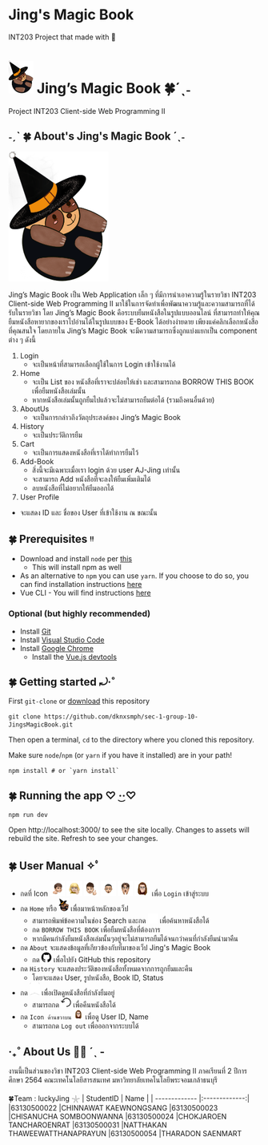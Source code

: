 # Jing's Magic Book

INT203 Project that made with 💖

# <img src="./src/assets/icon.png" width="50">  Jing’s Magic Book 🍀´ˎ˗
Project INT203 Client-side Web Programming II 

## ˗ˏˋ 🍀 About's Jing's Magic Book ´ˎ˗
<img src="./src/assets/icon.png" width="200">

Jing’s Magic Book เป็น Web Application เล็ก ๆ ที่มีการนำเอาความรู้ในรายวิชา INT203 Client-side Web Programming II มาใช้ในการจัดทำเพื่อพัฒนาความรู้และความสามารถที่ได้รับในรายวิชา
โดย Jing’s Magic Book คือระบบยืมหนังสือในรูปแบบออนไลน์
ที่สามารถทำให้คุณยืมหนังสือหายากของเราไปอ่านได้ในรูปแบบของ E-Book ได้อย่างง่ายดาย เพียงแค่คลิกเลือกหนังสือที่คุณสนใจ โดยภายใน Jing’s Magic Book จะมีความสามารถซึ่งถูกแบ่งแยกเป็น component ต่าง ๆ ดังนี้
1. Login
   * จะเป็นหน้าที่สามารถเลือกผู้ใช้ในการ Login เข้าใช้งานได้
2. Home
   * จะเป็น List ของ หนังสือที่เราจะปล่อยให้เช่า และสามารถกด BORROW THIS BOOK เพื่อยืมหนังสือเล่มนั้น
   * หากหนังสือเล่มนั้นถูกยืมไปแล้วจะไม่สามารถยืมต่อได้ (รวมถึงคนอื่นด้วย)
3. AboutUs
   * จะเป็นการกล่าวถึงวัตถุประสงค์ของ Jing’s Magic Book 
4. History
   * จะเป็นประวัติการยืม
5. Cart
   * จะเป็นการแสดงหนังสือที่เราได้ทำการยืมไว้
6. Add-Book
   * สิ่งนี้จะมีเฉพาะเมื่อเรา login ด้วย user AJ-Jing เท่านั้น
   * จะสามารถ Add หนังสือที่จะลงให้ยืมเพิ่มเติมได้
   * ลบหนังสือที่ไม่อยากให้ยืมออกได้
 7. User Profile
   * จะแสดง ID และ ชื่อของ User ที่เข้าใช้งาน ณ ขณะนั้น
 ## 🍀 Prerequisites ᵎᵎ 
 * Download and install `node` per [this](https://nodejs.org/en/download/)
    * This will install npm as well
 * As an alternative to `npm` you can use `yarn`. If you choose to do so, you can find installation instructions [here](https://classic.yarnpkg.com/en/)
 * Vue CLI - You will find instructions [here](https://cli.vuejs.org/)
 ### Optional (but highly recommended)
* Install [Git](https://git-scm.com/downloads)
* Install [Visual Studio Code](https://code.visualstudio.com/)
* Install [Google Chrome](https://www.google.com/chrome/index.html)
    * Install the [Vue.js devtools](https://chrome.google.com/webstore/detail/vuejs-devtools/nhdogjmejiglipccpnnnanhbledajbpd?hl=en)
   
## 🍀 Getting started ⤾·˚
First `git-clone` or [download](https://github.com/dknxsmph/sec-1-group-10-JingsMagicBook.git) this repository
```
git clone https://github.com/dknxsmph/sec-1-group-10-JingsMagicBook.git
```
Then open a terminal, `cd` to the directory where you cloned this repository.

Make sure `node`/`npm` (or `yarn` if you have it installed) are in your path!
```
npm install # or `yarn install`
```
## 🍀 Running the app ♡   ·͜·♡
```
npm run dev
```
Open http://localhost:3000/ to see the site locally. Changes to assets will rebuild the site. Refresh to see your changes.

## 🍀 User Manual ✧ﾟ
* กดที่ Icon <img src="./src/assets/users-img/kim.png" width="30"> <img src="./src/assets/users-img/mint.png" width="30"> <img src="./src/assets/users-img/ny.png" width="30"> <img src="./src/assets/users-img/billy.png" width="30"> <img src="./src/assets/users-img/boy.png" width="30"> <img src="./src/assets/users-img/aj-jing.png" width="30"> เพื่อ `Login` เข้าสู่ระบบ        
* กด `Home` หรือ <img src="./src/assets/icon.png" width="20"> เพื่อมาหน้าหลักของเว็ป
  * สามารถพิมพ์ข้อความในช่อง Search และกด <img src="./src/assets/search-icon.png" width="20"> เพื่อค้นหาหนังสือได้
  * กด `BORROW THIS BOOK` เพื่อยืมหนังสือที่ต้องการ
  * หากมีคนกำลังยืมหนังสือเล่มนั้นๆอยู่จะไม่สามารถยืมได้จนกว่าคนที่กำลังยืมนำมาคืน
* กด `About` จะแสดงข้อมูลที่เกียวข้องกับที่มาของเว็ป Jing's Magic Book
  * กด <img src="./src/assets/git-icon.png" width="20"> เพื่อไปยัง GitHub this repository
* กด `History` จะแสดงประวัติของหนังสือทั้งหมดจากการถูกยืมและคืน
  * โดยจะแสดง User, รูปหนังสือ, Book ID, Status
* กด <img src="./src/assets/book-mark.png" width="20"> เพื่อเปิดดูหนังสือที่กำลังยืมอยู่
  * สามารถกด <img src="./src/assets/return-icon.png" width="20"> เพื่อคืนหนังสือได้
* กด `Icon ด้านขวาบน` <img src="./src/assets/users-img/aj-jing.png" width="20"> เพื่อดู User ID, Name
  * สามารถกด `Log out` เพื่อออกจากระบบได้

## ‧₊˚ About Us 🖐🏻 ˊˎ -
งานนี้เป็นส่วนของวิชา INT203 Client-side Web Programming II ภาคเรียนที่ 2 ปีการศึกษา 2564 คณะเทคโนโลยีสารสนเทศ มหาวิทยาลัยเทคโนโลยีพระจอมเกล้าธนบุรี

🍀Team : luckyJing 𓇼
| StudentID     | Name     | 
| ------------- |:-------------:| 
|63130500022    |CHINNAWAT KAEWNONGSANG
|63130500023    |CHISANUCHA SOMBOONWANNA
|63130500024    |CHOKJAROEN TANCHAROENRAT
|63130500031    |NATTHAKAN THAWEEWATTHANAPRAYUN
|63130500054    |THARADON SAENMART
